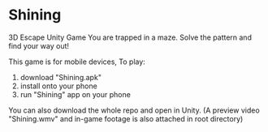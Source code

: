 # Shining
3D Escape Unity Game
You are trapped in a maze. Solve the pattern and find your way out!

This game is for mobile devices, 
To play:
  1) download "Shining.apk"
  2) install onto your phone
  3) run "Shining" app on your phone
  
You can also download the whole repo and open in Unity.
(A preview video "Shining.wmv" and in-game footage is also attached in root directory)
